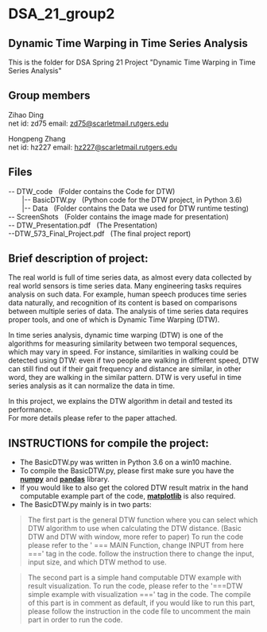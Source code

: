 #  DSA_21_group2
## **Dynamic Time Warping in Time Series Analysis**

This is the folder for DSA Spring 21 Project "Dynamic Time Warping in Time Series Analysis" 

## Group members

Zihao Ding  
net id: zd75  email: zd75@scarletmail.rutgers.edu  

Hongpeng Zhang  
net id: hz227   email: hz227@scarletmail.rutgers.edu  

## Files
-- DTW_code   &nbsp; (Folder contains the Code for DTW)  
&nbsp;&nbsp; &nbsp; &nbsp; |-- BasicDTW.py &nbsp; (Python code for the DTW project, in Python 3.6)&nbsp;  
&nbsp; &nbsp; &nbsp; &nbsp;|-- Data &nbsp; (Folder contains the Data we used for DTW runtime testing)&nbsp;  
-- ScreenShots &nbsp; (Folder contains the image made for presentation)  
-- DTW_Presentation.pdf &nbsp; (The Presentation)  
--DTW_573_Final_Project.pdf &nbsp; (The final project report)  

##  Brief description of project:

The real world is full of time series data, as almost every data collected by real world sensors is time series data. Many engineering tasks requires analysis on such data. For example, human speech produces time series data naturally, and recognition of its content is based on comparisons between multiple series of data. The analysis of time series data requires  proper tools, and one of which is Dynamic Time Warping (DTW).

In time series analysis, dynamic time warping (DTW) is one of the algorithms for measuring similarity between two temporal sequences, which may vary in speed. For instance, similarities in walking could be detected using DTW: even if two people are walking in different speed, DTW can still find out if their gait frequency and distance are similar, in other word, they are walking in the similar pattern. DTW is very useful in time series analysis as it can normalize the data in time.

In this project, we explains the DTW algorithm in detail and tested its performance.  
For more details please refer to the paper attached.

## **INSTRUCTIONS** for compile the project:
- The BasicDTW.py was written in Python 3.6 on a win10 machine.  
- To compile the BasicDTW.py, please first make sure you have the [**numpy**](https://pypi.org/project/numpy/) and [**pandas**](https://pypi.org/project/pandas/) library.  
- If you would like to also get the colored DTW result matrix in the hand computable example part of the code,  [**matplotlib**](https://pypi.org/project/matplotlib/) is also required.
- The BasicDTW.py mainly is in two parts:  
> The first part is the general DTW function where you can select which DTW algorithm to use when calculating the DTW distance. (Basic DTW and DTW with window, more refer to paper) To run the code please refer to the ' === MAIN Function, change INPUT from here ===' tag in the code. follow the instruction there to change the input, input size, and which DTW method to use.

>The second part is a simple hand computable DTW example with result visualization. To run the code, please refer to the '===DTW simple example with visualization ===' tag in the code. The compile of this part is in comment as default, if you would like to run this part, please follow the instruction in the code file to uncomment the main part in order to run the code. 

